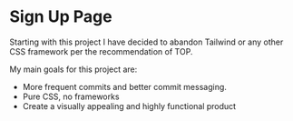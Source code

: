 # Sign Up Page

Starting with this project I have decided to abandon Tailwind or any other CSS framework per the recommendation of TOP.

My main goals for this project are:
- More frequent commits and better commit messaging.
- Pure CSS, no frameworks
- Create a visually appealing and highly functional product